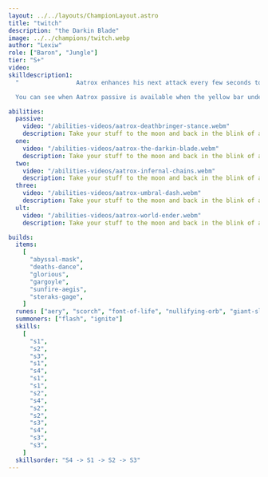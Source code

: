```yaml
---
layout: ../../layouts/ChampionLayout.astro
title: "twitch"
description: "the Darkin Blade"
image: ../../champions/twitch.webp
author: "Lexiw"
role: ["Baron", "Jungle"]
tier: "S+"
video:
skilldescription1:
  "                Aatrox enhances his next attack every few seconds to deal bonus physical damage and heals himself for the same amount of damage done. The cooldown of Aatrox's passive is reduced by a few seconds when Aatrox hits a champion or large monster with an attack or ability.

  You can see when Aatrox passive is available when the yellow bar underneath his health bar is full. Every time this bar is full, you should look to fight the enemy champion, as you will deal a lot of damage and get a lot of healing. The healing is reduced to 50% against minions."

abilities:
  passive:
    video: "/abilities-videos/aatrox-deathbringer-stance.webm"
    description: Take your stuff to the moon and back in the blink of an eye.
  one:
    video: "/abilities-videos/aatrox-the-darkin-blade.webm"
    description: Take your stuff to the moon and back in the blink of an eye.
  two:
    video: "/abilities-videos/aatrox-infernal-chains.webm"
    description: Take your stuff to the moon and back in the blink of an eye.
  three:
    video: "/abilities-videos/aatrox-umbral-dash.webm"
    description: Take your stuff to the moon and back in the blink of an eye.
  ult:
    video: "/abilities-videos/aatrox-world-ender.webm"
    description: Take your stuff to the moon and back in the blink of an eye.

builds:
  items:
    [
      "abyssal-mask",
      "deaths-dance",
      "glorious",
      "gargoyle",
      "sunfire-aegis",
      "steraks-gage",
    ]
  runes: ["aery", "scorch", "font-of-life", "nullifying-orb", "giant-slayer"]
  summoners: ["flash", "ignite"]
  skills:
    [
      "s1",
      "s2",
      "s3",
      "s1",
      "s4",
      "s1",
      "s1",
      "s2",
      "s4",
      "s2",
      "s2",
      "s3",
      "s4",
      "s3",
      "s3",
    ]
  skillsorder: "S4 -> S1 -> S2 -> S3"
---
```

